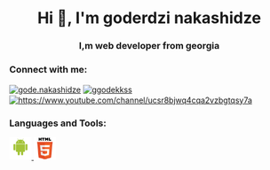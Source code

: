 <h1 align="center">Hi 👋, I'm goderdzi nakashidze</h1>
<h3 align="center">I,m web developer from georgia</h3>

<h3 align="left">Connect with me:</h3>
<p align="left">
<a href="https://fb.com/gode.nakashidze" target="blank"><img align="center" src="https://raw.githubusercontent.com/rahuldkjain/github-profile-readme-generator/master/src/images/icons/Social/facebook.svg" alt="gode.nakashidze" height="30" width="40" /></a>
<a href="https://instagram.com/ggodekkss" target="blank"><img align="center" src="https://raw.githubusercontent.com/rahuldkjain/github-profile-readme-generator/master/src/images/icons/Social/instagram.svg" alt="ggodekkss" height="30" width="40" /></a>
<a href="https://www.youtube.com/c/https://www.youtube.com/channel/ucsr8bjwq4cqa2vzbgtqsy7a" target="blank"><img align="center" src="https://raw.githubusercontent.com/rahuldkjain/github-profile-readme-generator/master/src/images/icons/Social/youtube.svg" alt="https://www.youtube.com/channel/ucsr8bjwq4cqa2vzbgtqsy7a" height="30" width="40" /></a>
</p>

<h3 align="left">Languages and Tools:</h3>
<p align="left"> <a href="https://developer.android.com" target="_blank" rel="noreferrer"> <img src="https://raw.githubusercontent.com/devicons/devicon/master/icons/android/android-original-wordmark.svg" alt="android" width="40" height="40"/> </a> <a href="https://www.w3.org/html/" target="_blank" rel="noreferrer"> <img src="https://raw.githubusercontent.com/devicons/devicon/master/icons/html5/html5-original-wordmark.svg" alt="html5" width="40" height="40"/> </a> </p>

